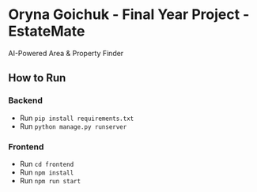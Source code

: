 # Oryna Goichuk - Final Year Project - EstateMate
AI-Powered Area & Property Finder

## How to Run

### Backend
* Run `pip install requirements.txt`
* Run `python manage.py runserver`

### Frontend
* Run `cd frontend`
* Run `npm install`
* Run `npm run start`
